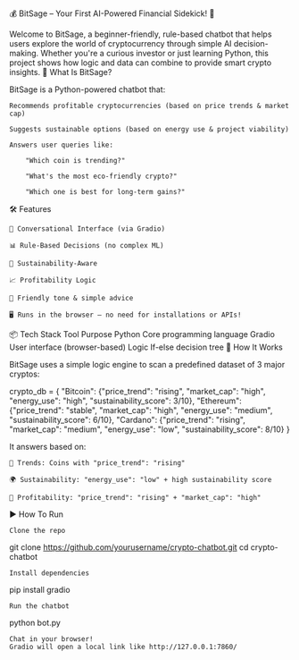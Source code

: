 💰 BitSage – Your First AI-Powered Financial Sidekick! 🌟

Welcome to BitSage, a beginner-friendly, rule-based chatbot that helps users explore the world of cryptocurrency through simple AI decision-making. Whether you're a curious investor or just learning Python, this project shows how logic and data can combine to provide smart crypto insights.
🚀 What Is BitSage?

BitSage is a Python-powered chatbot that:

    Recommends profitable cryptocurrencies (based on price trends & market cap)

    Suggests sustainable options (based on energy use & project viability)

    Answers user queries like:

        "Which coin is trending?"

        "What's the most eco-friendly crypto?"

        "Which one is best for long-term gains?"

🛠️ Features

    💬 Conversational Interface (via Gradio)

    📊 Rule-Based Decisions (no complex ML)

    🌱 Sustainability-Aware

    📈 Profitability Logic

    🧠 Friendly tone & simple advice

    🖥️ Runs in the browser – no need for installations or APIs!

📦 Tech Stack
Tool	Purpose
Python	Core programming language
Gradio	User interface (browser-based)
Logic	If-else decision tree
🧠 How It Works

BitSage uses a simple logic engine to scan a predefined dataset of 3 major cryptos:

crypto_db = {
  "Bitcoin": {"price_trend": "rising", "market_cap": "high", "energy_use": "high", "sustainability_score": 3/10},
  "Ethereum": {"price_trend": "stable", "market_cap": "high", "energy_use": "medium", "sustainability_score": 6/10},
  "Cardano": {"price_trend": "rising", "market_cap": "medium", "energy_use": "low", "sustainability_score": 8/10}
}

It answers based on:

    🔼 Trends: Coins with "price_trend": "rising"

    🌍 Sustainability: "energy_use": "low" + high sustainability score

    💸 Profitability: "price_trend": "rising" + "market_cap": "high"



▶️ How To Run

    Clone the repo

git clone https://github.com/yourusername/crypto-chatbot.git
cd crypto-chatbot

    Install dependencies

pip install gradio

    Run the chatbot

python bot.py

    Chat in your browser!
    Gradio will open a local link like http://127.0.0.1:7860/

